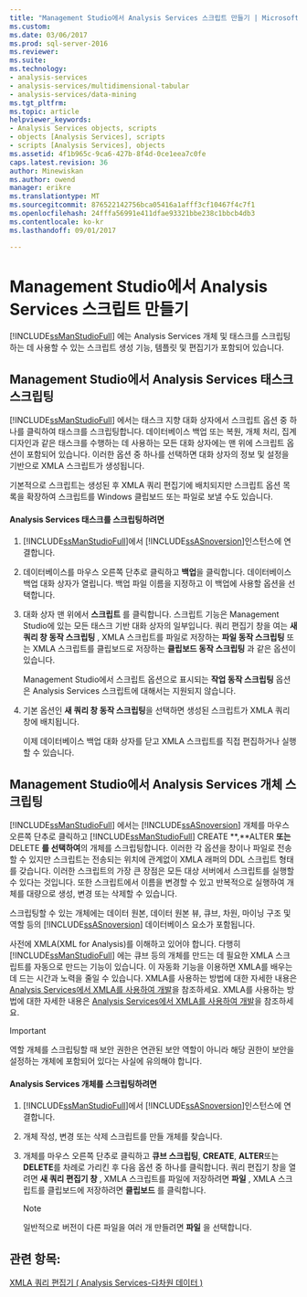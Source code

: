 ```yaml
---
title: "Management Studio에서 Analysis Services 스크립트 만들기 | Microsoft Docs"
ms.custom: 
ms.date: 03/06/2017
ms.prod: sql-server-2016
ms.reviewer: 
ms.suite: 
ms.technology:
- analysis-services
- analysis-services/multidimensional-tabular
- analysis-services/data-mining
ms.tgt_pltfrm: 
ms.topic: article
helpviewer_keywords:
- Analysis Services objects, scripts
- objects [Analysis Services], scripts
- scripts [Analysis Services], objects
ms.assetid: 4f1b965c-9ca6-427b-8f4d-0ce1eea7c0fe
caps.latest.revision: 36
author: Minewiskan
ms.author: owend
manager: erikre
ms.translationtype: MT
ms.sourcegitcommit: 876522142756bca05416a1afff3cf10467f4c7f1
ms.openlocfilehash: 24fffa56991e411dfae93321bbe238c1bbcb4db3
ms.contentlocale: ko-kr
ms.lasthandoff: 09/01/2017

---
```

# <a name="create-analysis-services-scripts-in-management-studio"></a>Management Studio에서 Analysis Services 스크립트 만들기
  [!INCLUDE[ssManStudioFull](../../includes/ssmanstudiofull-md.md)] 에는 Analysis Services 개체 및 태스크를 스크립팅하는 데 사용할 수 있는 스크립트 생성 기능, 템플릿 및 편집기가 포함되어 있습니다.  
  
## <a name="script-analysis-services-tasks-in-management-studio"></a>Management Studio에서 Analysis Services 태스크 스크립팅  
 [!INCLUDE[ssManStudioFull](../../includes/ssmanstudiofull-md.md)] 에서는 태스크 지향 대화 상자에서 스크립트 옵션 중 하나를 클릭하여 태스크를 스크립팅합니다. 데이터베이스 백업 또는 복원, 개체 처리, 집계 디자인과 같은 태스크를 수행하는 데 사용하는 모든 대화 상자에는 맨 위에 스크립트 옵션이 포함되어 있습니다. 이러한 옵션 중 하나를 선택하면 대화 상자의 정보 및 설정을 기반으로 XMLA 스크립트가 생성됩니다.  
  
 기본적으로 스크립트는 생성된 후 XMLA 쿼리 편집기에 배치되지만 스크립트 옵션 목록을 확장하여 스크립트를 Windows 클립보드 또는 파일로 보낼 수도 있습니다.  
  
#### <a name="to-script-an-analysis-services-task"></a>Analysis Services 태스크를 스크립팅하려면  
  
1.  [!INCLUDE[ssManStudioFull](../../includes/ssmanstudiofull-md.md)]에서 [!INCLUDE[ssASnoversion](../../includes/ssasnoversion-md.md)]인스턴스에 연결합니다.  
  
2.  데이터베이스를 마우스 오른쪽 단추로 클릭하고 **백업**을 클릭합니다. 데이터베이스 백업 대화 상자가 열립니다. 백업 파일 이름을 지정하고 이 백업에 사용할 옵션을 선택합니다.  
  
3.  대화 상자 맨 위에서 **스크립트** 를 클릭합니다. 스크립트 기능은 Management Studio에 있는 모든 태스크 기반 대화 상자의 일부입니다. 쿼리 편집기 창을 여는 **새 쿼리 창 동작 스크립팅** , XMLA 스크립트를 파일로 저장하는 **파일 동작 스크립팅** 또는 XMLA 스크립트를 클립보드로 저장하는 **클립보드 동작 스크립팅** 과 같은 옵션이 있습니다.  
  
     Management Studio에서 스크립트 옵션으로 표시되는 **작업 동작 스크립팅** 옵션은 Analysis Services 스크립트에 대해서는 지원되지 않습니다.  
  
4.  기본 옵션인 **새 쿼리 창 동작 스크립팅**을 선택하면 생성된 스크립트가 XMLA 쿼리 창에 배치됩니다.  
  
     이제 데이터베이스 백업 대화 상자를 닫고 XMLA 스크립트를 직접 편집하거나 실행할 수 있습니다.  
  
## <a name="script-analysis-services-objects-in-management-studio"></a>Management Studio에서 Analysis Services 개체 스크립팅  
 [!INCLUDE[ssManStudioFull](../../includes/ssmanstudiofull-md.md)] 에서는 [!INCLUDE[ssASnoversion](../../includes/ssasnoversion-md.md)] 개체를 마우스 오른쪽 단추로 클릭하고 [!INCLUDE[ssManStudioFull](../../includes/ssmanstudiofull-md.md)] CREATE **,**ALTER **또는**DELETE **를 선택하여**의 개체를 스크립팅합니다. 이러한 각 옵션을 창이나 파일로 전송할 수 있지만 스크립트는 전송되는 위치에 관계없이 XMLA 래퍼의 DDL 스크립트 형태를 갖습니다. 이러한 스크립트의 가장 큰 장점은 모든 대상 서버에서 스크립트를 실행할 수 있다는 것입니다. 또한 스크립트에서 이름을 변경할 수 있고 반복적으로 실행하여 개체를 대량으로 생성, 변경 또는 삭제할 수 있습니다.  
  
 스크립팅할 수 있는 개체에는 데이터 원본, 데이터 원본 뷰, 큐브, 차원, 마이닝 구조 및 역할 등의 [!INCLUDE[ssASnoversion](../../includes/ssasnoversion-md.md)] 데이터베이스 요소가 포함됩니다.  
  
 사전에 XMLA(XML for Analysis)를 이해하고 있어야 합니다. 다행히 [!INCLUDE[ssManStudioFull](../../includes/ssmanstudiofull-md.md)] 에는 큐브 등의 개체를 만드는 데 필요한 XMLA 스크립트를 자동으로 만드는 기능이 있습니다. 이 자동화 기능을 이용하면 XMLA를 배우는 데 드는 시간과 노력을 줄일 수 있습니다. XMLA를 사용하는 방법에 대한 자세한 내용은 [Analysis Services에서 XMLA를 사용하여 개발](../../analysis-services/multidimensional-models-scripting-language-assl-xmla/developing-with-xmla-in-analysis-services.md)을 참조하세요. XMLA를 사용하는 방법에 대한 자세한 내용은 [Analysis Services에서 XMLA를 사용하여 개발](../../analysis-services/multidimensional-models-scripting-language-assl-xmla/developing-with-xmla-in-analysis-services.md)을 참조하세요.  
  
> [!IMPORTANT]  
>  역할 개체를 스크립팅할 때 보안 권한은 연관된 보안 역할이 아니라 해당 권한이 보안을 설정하는 개체에 포함되어 있다는 사실에 유의해야 합니다.  
  
#### <a name="to-script-analysis-services-objects"></a>Analysis Services 개체를 스크립팅하려면  
  
1.  [!INCLUDE[ssManStudioFull](../../includes/ssmanstudiofull-md.md)]에서 [!INCLUDE[ssASnoversion](../../includes/ssasnoversion-md.md)]인스턴스에 연결합니다.  
  
2.  개체 작성, 변경 또는 삭제 스크립트를 만들 개체를 찾습니다.  
  
3.  개체를 마우스 오른쪽 단추로 클릭하고 **큐브 스크립팅**, **CREATE**, **ALTER**또는 **DELETE**를 차례로 가리킨 후 다음 옵션 중 하나를 클릭합니다. 쿼리 편집기 창을 열려면 **새 쿼리 편집기 창** , XMLA 스크립트를 파일에 저장하려면 **파일** , XMLA 스크립트를 클립보드에 저장하려면 **클립보드** 를 클릭합니다.  
  
    > [!NOTE]  
    >  일반적으로 버전이 다른 파일을 여러 개 만들려면 **파일** 을 선택합니다.  
  
## <a name="see-also"></a>관련 항목:  
 [XMLA 쿼리 편집기 &#40; Analysis Services-다차원 데이터 &#41;](http://msdn.microsoft.com/library/14623019-7839-4038-9d12-2f8953d2ec04)  
  
  
